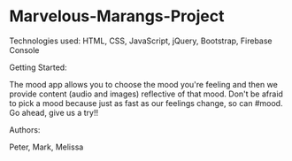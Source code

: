 # Marvelous-Marangs-Project

Technologies used:
HTML, CSS, JavaScript, jQuery, Bootstrap, Firebase Console 

Getting Started:

The mood app allows you to choose the mood you're feeling and then we provide content (audio and images) reflective of that mood. Don't be afraid to pick a mood because just as fast as our feelings change, so can #mood. Go ahead, give us a try!!

Authors:

Peter, Mark, Melissa 

